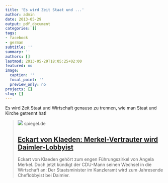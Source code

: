```yaml
---
title: 'Es wird Zeit Staat und ...'
author: admin
date: 2013-05-29
output: pdf_document
categories: []
tags:
- facebook
- german
subtitle: ''
summary: ''
authors: []
lastmod: 2013-05-29T18:05:25+02:00
featured: no
image:
  caption: ''
  focal_point: ''
  preview_only: no
projects: []
slug: []
---
```

Es wird Zeit Staat und Wirtschaft genauso zu trennen, wie man Staat und Kirche getrennt hat!
> [![](https://cdn.prod.www.spiegel.de/images/aaefa95b-0001-0004-0000-000000501154_w1280_r1.77_fpx68.5_fpy44.97.jpg)](http://www.spiegel.de/politik/deutschland/eckart-von-klaeden-merkel-vertrauter-wird-daimler-lobbyist-a-902399.html)
> spiegel.de
> ## [Eckart von Klaeden: Merkel-Vertrauter wird Daimler-Lobbyist](http://www.spiegel.de/politik/deutschland/eckart-von-klaeden-merkel-vertrauter-wird-daimler-lobbyist-a-902399.html)
>
>Eckart von Klaeden gehört zum engen Führungszirkel von Angela Merkel. Doch jetzt kündigt der CDU-Mann seinen Wechsel in die Wirtschaft an: Der Staatsminister im Kanzleramt wird zum Jahresende Cheflobbyist bei Daimler.

